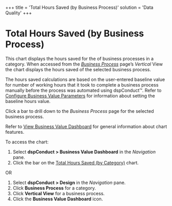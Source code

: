 +++
title = 'Total Hours Saved (by Business Process)'
solution = 'Data Quality'
+++

# Total Hours Saved (by Business Process)

This chart displays the hours saved for the of business processes in a
category. When accessed from the [*Business
Process*](Business_Process_H.htm) page’s *Vertical* View the chart
displays the hours saved of the selected business process.

The hours saved calculations are based on the user-entered baseline
value for number of working hours that it took to complete a business
process manually before the process was automated using dspConduct™.
Refer to [Configure Business Value
Parameters](../Use_Cases/Configure_Business_Value_Parameters.htm) for
information about setting the baseline hours value.

Click a bar to drill down to the *Business Process* page for the
selected business process.

Refer to [View Business Value
Dashboard](../Use_Cases/View_Business_Value_Dashboard.htm) for general
information about chart features.

To access the chart:

1.  Select **dspConduct \> Business Value Dashboard** in the
    *Navigation* pane.
2.  Click the bar on the [Total Hours Saved (by
    Category)](Total_Hours_Saved_by_Category.htm) chart.

OR

1.  Select **dspConduct \> Design** in the *Navigation* pane.
2.  Click **Business Process** for a category.
3.  Click **Vertical View** for a business process.
4.  Click the **Business Value Dashboard** icon.
